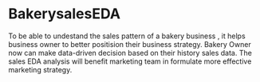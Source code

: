 # BakerysalesEDA

To be able to undestand the sales pattern of a bakery business , it helps business owner to better positision their business strategy. Bakery Owner now can make data-driven decision based on their history sales data. The sales EDA analysis will benefit marketing team in formulate more effective marketing strategy.

